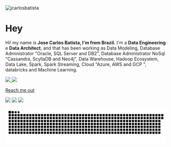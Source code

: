 <p align="left"> <img src="https://komarev.com/ghpvc/?username=jcarlosbatista&label=Views&color=blue&style=plastic" alt="jcarlosbatista" /> </p>

# Hey 

Hi! my name is **Jose Carlos Batista, I'm from Brazil.**
I'm a **Data Engineering** e **Data Architect**, and that has been working as Data Modeling, Database Administrator "Oracle, SQL Server and DB2", Database Administrator NoSql "Cassandra, ScyllaDB and Neo4j", Data Warehouse, Hadoop Ecosystem, Data Lake, Spark, Spark Streaming, Cloud "Azure, AWS and GCP ", databricks and Machine Learning.

<div>
  <a href="https://github.com/jcarlosbatista">
  <img height="180em" src="https://github-readme-stats.vercel.app/api?username=jcarlosbatista&show_icons=true&theme=dracula&include_all_commits=true&count_private=true"/>
  <img height="180em" src="https://github-readme-stats.vercel.app/api/top-langs/?username=jcarlosbatista&layout=compact&langs_count=7&theme=dracula"/>
</div>
  
Reach me out

<div> 
  <a href="https://www.youtube.com/channel/UCpIW3cUdCdrgfA4dtP4Swnw" target="_blank"><img src="https://img.shields.io/badge/YouTube-FF0000?style=for-the-badge&logo=youtube&logoColor=white" target="_blank"></a>
  <a href = "mailto:jcarlos.batista@gmail.com"><img src="https://img.shields.io/badge/-Gmail-%23333?style=for-the-badge&logo=gmail&logoColor=white" target="_blank"></a>
  <a href="https://www.linkedin.com/in/jose-carlos-sousa-ferreira-batista-5228a868/" target="_blank"><img src="https://img.shields.io/badge/-LinkedIn-%230077B5?style=for-the-badge&logo=linkedin&logoColor=white" target="_blank"></a> 
 
  ![Snake animation](https://github.com/jcarlosbatista/jcarlosbatista/blob/main/github-contribution-grid-snake.svg)
 
</div>
